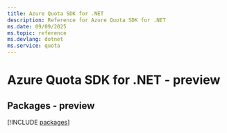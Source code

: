```yaml
---
title: Azure Quota SDK for .NET
description: Reference for Azure Quota SDK for .NET
ms.date: 09/09/2025
ms.topic: reference
ms.devlang: dotnet
ms.service: quota
---
```

# Azure Quota SDK for .NET - preview
## Packages - preview
[!INCLUDE [packages](quota-index.md)]